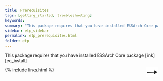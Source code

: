 ```yaml
---
title: Prerequisites
tags: [getting_started, troubleshooting]
keywords:
summary: "This package requires that you have installed ESSArch Core package"
sidebar: etp_sidebar
permalink: etp_prerequisites.html
folder: etp
---
```


This package requires that you have installed ESSArch Core package [link][ec_install]

[<img align="right" src="images/n.png">](etp_prepare_environment.html)
{% include links.html %}
